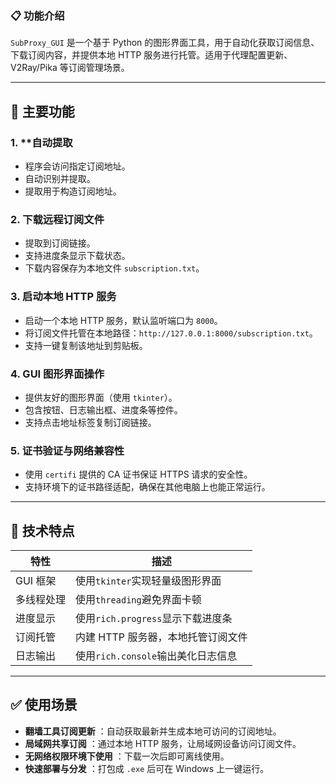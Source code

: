 ### 📋 功能介绍

`SubProxy_GUI` 是一个基于 Python 的图形界面工具，用于自动化获取订阅信息、下载订阅内容，并提供本地 HTTP 服务进行托管。适用于代理配置更新、V2Ray/Pika 等订阅管理场景。

* * *

🎯 主要功能
-------

### 1\. **自动提取

*   程序会访问指定订阅地址。
*   自动识别并提取。
*   提取用于构造订阅地址。

### 2\. **下载远程订阅文件**

*   提取到订阅链接。
*   支持进度条显示下载状态。
*   下载内容保存为本地文件 `subscription.txt`。

### 3\. **启动本地 HTTP 服务**

*   启动一个本地 HTTP 服务，默认监听端口为 `8000`。
*   将订阅文件托管在本地路径：`http://127.0.0.1:8000/subscription.txt`。
*   支持一键复制该地址到剪贴板。

### 4\. **GUI 图形界面操作**

*   提供友好的图形界面（使用 `tkinter`）。
*   包含按钮、日志输出框、进度条等控件。
*   支持点击地址标签复制订阅链接。

### 5\. **证书验证与网络兼容性**

*   使用 `certifi` 提供的 CA 证书保证 HTTPS 请求的安全性。
*   支持环境下的证书路径适配，确保在其他电脑上也能正常运行。

* * *

🧩 技术特点
-------

|特性|描述|
|---|---|
|GUI 框架|使用`tkinter`实现轻量级图形界面|
|多线程处理|使用`threading`避免界面卡顿|
|进度显示|使用`rich.progress`显示下载进度条|
|订阅托管|内建 HTTP 服务器，本地托管订阅文件|
|日志输出|使用`rich.console`输出美化日志信息|

* * *

✅ 使用场景
------

*   **翻墙工具订阅更新** ：自动获取最新并生成本地可访问的订阅地址。
*   **局域网共享订阅** ：通过本地 HTTP 服务，让局域网设备访问订阅文件。
*   **无网络权限环境下使用** ：下载一次后即可离线使用。
*   **快速部署与分发** ：打包成 `.exe` 后可在 Windows 上一键运行。
